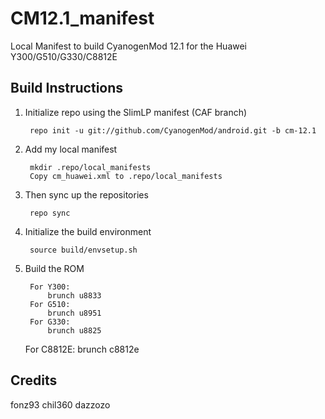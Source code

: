 CM12.1_manifest
===============

Local Manifest to build CyanogenMod 12.1 for the Huawei Y300/G510/G330/C8812E

Build Instructions
-----------------------------------------------------------------------------

1. Initialize repo using the SlimLP manifest (CAF branch)
    
        repo init -u git://github.com/CyanogenMod/android.git -b cm-12.1

2. Add my local manifest

        mkdir .repo/local_manifests
        Copy cm_huawei.xml to .repo/local_manifests

3. Then sync up the repositories
 
        repo sync

4. Initialize the build environment

        source build/envsetup.sh
    
5. Build the ROM

        For Y300:
            brunch u8833
        For G510:
            brunch u8951
        For G330:
            brunch u8825
	For C8812E:
	    brunch c8812e

Credits
-----------------------------------------------------------------------------
fonz93 chil360 dazzozo
